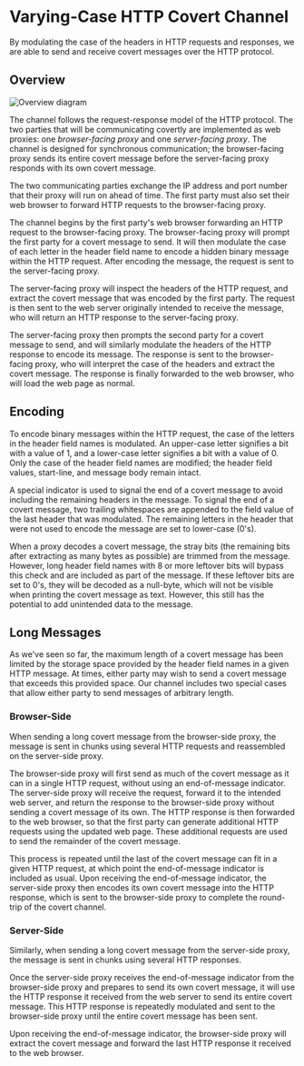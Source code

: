 # Varying-Case HTTP Covert Channel

By modulating the case of the headers in HTTP requests and responses, we are able to send and receive covert messages over the HTTP protocol.

## Overview
![Overview diagram](http://i.imgur.com/4Z1pByu.png)

The channel follows the request-response model of the HTTP protocol. The two parties that will be communicating covertly are implemented as web proxies: one _browser-facing proxy_ and one _server-facing proxy_. The channel is designed for synchronous communication; the browser-facing proxy sends its entire covert message before the server-facing proxy responds with its own covert message.

The two communicating parties exchange the IP address and port number that their proxy will run on ahead of time. The first party must also set their web browser to forward HTTP requests to the browser-facing proxy.

The channel begins by the first party's web browser forwarding an HTTP request to the browser-facing proxy. The browser-facing proxy will prompt the first party for a covert message to send. It will then modulate the case of each letter in the header field name to encode a hidden binary message within the HTTP request. After encoding the message, the request is sent to the server-facing proxy.

The server-facing proxy will inspect the headers of the HTTP request, and extract the covert message that was encoded by the first party. The request is then sent to the web server originally intended to receive the message, who will return an HTTP response to the server-facing proxy.

The server-facing proxy then prompts the second party for a covert message to send, and will similarly modulate the headers of the HTTP response to encode its message. The response is sent to the browser-facing proxy, who will interpret the case of the headers and extract the covert message. The response is finally forwarded to the web browser, who will load the web page as normal.

## Encoding
To encode binary messages within the HTTP request, the case of the letters in the header field names is modulated. An upper-case letter signifies a bit with a value of 1, and a lower-case letter signifies a bit with a value of 0. Only the case of the header field names are modified; the header field values, start-line, and message body remain intact.

A special indicator is used to signal the end of a covert message to avoid including the remaining headers in the message. To signal the end of a covert message, two trailing whitespaces are appended to the field value of the last header that was modulated. The remaining letters in the header that were not used to encode the message are set to lower-case (0's).

When a proxy decodes a covert message, the stray bits (the remaining bits after extracting as many bytes as possible) are trimmed from the message. However, long header field names with 8 or more leftover bits will bypass this check and are included as part of the message. If these leftover bits are set to 0's, they will be decoded as a null-byte, which will not be visible when printing the covert message as text. However, this still has the potential to add unintended data to the message.

## Long Messages
As we've seen so far, the maximum length of a covert message has been limited by the storage space provided by the header field names in a given HTTP message. At times, either party may wish to send a covert message that exceeds this provided space. Our channel includes two special cases that allow either party to send messages of arbitrary length.

### Browser-Side
When sending a long covert message from the browser-side proxy, the message is sent in chunks using several HTTP requests and reassembled on the server-side proxy.

The browser-side proxy will first send as much of the covert message as it can in a single HTTP request, without using an end-of-message indicator. The server-side proxy will receive the request, forward it to the intended web server, and return the response to the browser-side proxy without sending a covert message of its own. The HTTP response is then forwarded to the web browser, so that the first party can generate additional HTTP requests using the updated web page. These additional requests are used to send the remainder of the covert message.

This process is repeated until the last of the covert message can fit in a given HTTP request, at which point the end-of-message indicator is included as usual. Upon receiving the end-of-message indicator, the server-side proxy then encodes its own covert message into the HTTP response, which is sent to the browser-side proxy to complete the round-trip of the covert channel.

### Server-Side
Similarly, when sending a long covert message from the server-side proxy, the message is sent in chunks using several HTTP responses.

Once the server-side proxy receives the end-of-message indicator from the browser-side proxy and prepares to send its own covert message, it will use the HTTP response it received from the web server to send its entire covert message. This HTTP response is repeatedly modulated and sent to the browser-side proxy until the entire covert message has been sent.

Upon receiving the end-of-message indicator, the browser-side proxy will extract the covert message and forward the last HTTP response it received to the web browser.
